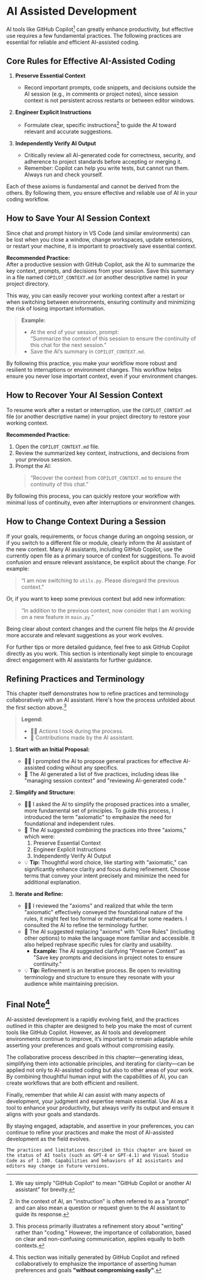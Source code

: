 # AI Assisted Development

AI tools like GitHub Copilot[^1] can greatly enhance productivity, but effective use requires a few fundamental practices. The following practices are essential for reliable and efficient AI-assisted coding.

## Core Rules for Effective AI-Assisted Coding

1. **Preserve Essential Context**
   - Record important prompts, code snippets, and decisions outside the AI session (e.g., in comments or project notes), since session context is not persistent across restarts or between editor windows.

2. **Engineer Explicit Instructions**
   - Formulate clear, specific instructions[^2] to guide the AI toward relevant and accurate suggestions.

3. **Independently Verify AI Output**
   - Critically review all AI-generated code for correctness, security, and adherence to project standards before accepting or merging it.
   - Remember: Copilot can help you write tests, but cannot run them. Always run and check yourself.

Each of these axioms is fundamental and cannot be derived from the others. By following them, you ensure effective and reliable use of AI in your coding workflow.

## How to Save Your AI Session Context

Since chat and prompt history in VS Code (and similar environments) can be lost when you close a window, change workspaces, update extensions, or restart your machine, it is important to proactively save essential context.

**Recommended Practice:**  
After a productive session with GitHub Copilot, ask the AI to summarize the key context, prompts, and decisions from your session. Save this summary in a file named `COPILOT_CONTEXT.md` (or another descriptive name) in your project directory.

This way, you can easily recover your working context after a restart or when switching between environments, ensuring continuity and minimizing the risk of losing important information.

> **Example:**  
> - At the end of your session, prompt:  
>   “Summarize the context of this session to ensure the continuity of this chat for the next session.”
> - Save the AI’s summary in `COPILOT_CONTEXT.md`.

By following this practice, you make your workflow more robust and resilient to interruptions or environment changes. This workflow helps ensure you never lose important context, even if your environment changes.

## How to Recover Your AI Session Context

To resume work after a restart or interruption, use the `COPILOT_CONTEXT.md` file (or another descriptive name) in your project directory to restore your working context.

**Recommended Practice:**  
1. Open the `COPILOT_CONTEXT.md` file.  
2. Review the summarized key context, instructions, and decisions from your previous session.  
3. Prompt the AI:  
   > “Recover the context from `COPILOT_CONTEXT.md` to ensure the continuity of this chat.”

By following this process, you can quickly restore your workflow with minimal loss of continuity, even after interruptions or environment changes.

## How to Change Context During a Session

If your goals, requirements, or focus change during an ongoing session, or if you switch to a different file or module, clearly inform the AI assistant of the new context. Many AI assistants, including GitHub Copilot, use the currently open file as a primary source of context for suggestions. To avoid confusion and ensure relevant assistance, be explicit about the change. For example:

> “I am now switching to `utils.py`. Please disregard the previous context.”

Or, if you want to keep some previous context but add new information:

> “In addition to the previous context, now consider that I am working on a new feature in `main.py`.”

Being clear about context changes and the current file helps the AI provide more accurate and relevant suggestions as your work evolves.

For further tips or more detailed guidance, feel free to ask GitHub Copilot directly as you work. This section is intentionally kept simple to encourage direct engagement with AI assistants for further guidance.

## Refining Practices and Terminology

This chapter itself demonstrates how to refine practices and terminology collaboratively with an AI assistant. Here's how the process unfolded about the first section above.[^3]

> **Legend:**  
> - 🧑‍💻 Actions I took during the process.  
> - 🤖 Contributions made by the AI assistant.  

1. **Start with an Initial Proposal:**  
   - 🧑‍💻 I prompted the AI to propose general practices for effective AI-assisted coding wihout any specifics.  
   - 🤖 The AI generated a list of five practices, including ideas like "managing session context" and "reviewing AI-generated code."

2. **Simplify and Structure:**  
   - 🧑‍💻 I asked the AI to simplify the proposed practices into a smaller, more fundamental set of principles. To guide this process, I introduced the term "axiomatic" to emphasize the need for foundational and independent rules.  
   - 🤖 The AI suggested combining the practices into three "axioms," which were:  
     1. Preserve Essential Context  
     2. Engineer Explicit Instructions  
     3. Independently Verify AI Output  
   - 💡 **Tip:** Thoughtful word choice, like starting with "axiomatic," can significantly enhance clarity and focus during refinement. Choose terms that convey your intent precisely and minimize the need for additional explanation.

3. **Iterate and Refine:**  
   - 🧑‍💻 I reviewed the "axioms" and realized that while the term "axiomatic" effectively conveyed the foundational nature of the rules, it might feel too formal or mathematical for some readers. I consulted the AI to refine the terminology further.  
   - 🤖 The AI suggested replacing "axioms" with "Core Rules" (including other options) to make the language more familiar and accessible. It also helped rephrase specific rules for clarity and usability.  
     - **Example:** The AI suggested clarifying "Preserve Context" as "Save key prompts and decisions in project notes to ensure continuity."  
   - 💡 **Tip:** Refinement is an iterative process. Be open to revisiting terminology and structure to ensure they resonate with your audience while maintaining precision.

## Final Note[^4] 

AI-assisted development is a rapidly evolving field, and the practices outlined in this chapter are designed to help you make the most of current tools like GitHub Copilot. However, as AI tools and development environments continue to improve, it’s important to remain adaptable while asserting your preferences and goals without compromising easily.

The collaborative process described in this chapter—generating ideas, simplifying them into actionable principles, and iterating for clarity—can be applied not only to AI-assisted coding but also to other areas of your work. By combining thoughtful human input with the capabilities of AI, you can create workflows that are both efficient and resilient.

Finally, remember that while AI can assist with many aspects of development, your judgment and expertise remain essential. Use AI as a tool to enhance your productivity, but always verify its output and ensure it aligns with your goals and standards.

By staying engaged, adaptable, and assertive in your preferences, you can continue to refine your practices and make the most of AI-assisted development as the field evolves.

```{note}
The practices and limitations described in this chapter are based on the status of AI tools (such as GPT-4 or GPT-4.1) and Visual Studio Code as of 1.100. Capabilities and behaviors of AI assistants and editors may change in future versions.
```

[^1]: We say simply "GitHub Copilot" to mean "GitHub Copilot or another AI assistant" for brevity.

[^2]: In the context of AI, an "instruction" is often referred to as a "prompt" and can also mean a question or request given to the AI assistant to guide its response.

[^3]: This process primarily illustrates a refinement story about "writing" rather than "coding." However, the importance of collaboration, based on clear and non-confusing communication, applies equally to both contexts. 

[^4]: This section was initially generated by GitHub Copilot and refined collaboratively to emphasize the importance of asserting human preferences and goals **"without compromising easily"**.